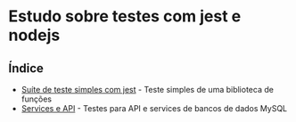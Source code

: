 # Estudo sobre testes com jest e nodejs

## Índice

- [Suíte de teste simples com jest](https://github.com/Dirack/Estudos/tree/master/nodejs/jest_unit_tests/jest_config#exemplo-testes-com-jest-e-nodejs) - Teste simples de uma biblioteca de funções
- [Services e API](https://github.com/Dirack/Estudos/tree/master/nodejs/jest_unit_tests/services_api#exemplo-testes-com-jest-e-nodejs) - Testes para API e services de bancos de dados MySQL

